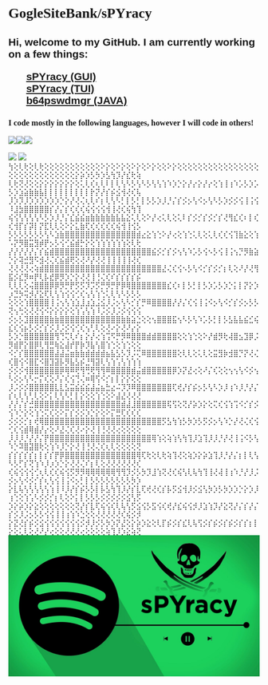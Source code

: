 <h1 style="font-family: Verdana">GogleSiteBank/sPYracy</h1>

<h2 style="font-family: Verdana, Geneva, Tahoma, sans-serif;">
    Hi, welcome to my GitHub. I am currently working on a few things:
    <ol type=1>
        <a href="https://github.com/goglesitebank/spyracy">sPYracy (GUI)</a><br>
        <a href="https://github.com/GogleSiteBank/sPYracy-TUI">sPYracy (TUI)</a><br>
        <a href="https://github.com/GogleSiteBank/b64pswdmgr">b64pswdmgr (JAVA)</a>
    </ol>
</h2>


<h3 style="font-family: Verdana">I code mostly in the following languages, however I will code in others!</h3>
<img src="https://img.shields.io/badge/-Java-gray?style=for-the-badge&logo=java"><img src="https://img.shields.io/badge/-HTML5-gray?style=for-the-badge&logo=html5"><img src="https://img.shields.io/badge/-Python-gray?style=for-the-badge&logo=python">
</img></img></img>

<img src="https://github-readme-stats-ten-gilt.vercel.app/api/top-langs/?username=goglesitebank&layout=compact&theme=gotham"></img>
<img src="https://github-readme-stats-ten-gilt.vercel.app/api?username=goglesitebank&theme=gotham"></img>
<a>
⢳⢕⢇⢗⢕⢇⢗⢕⢕⢕⢕⢕⢕⢕⢕⢕⢕⢕⠕⡕⢕⠕⡕⢕⠕⡕⢕⠕⡕⢕⢕⠕⡕⢕⢕⢕⢕⢕⢕⢕⢕⢕⢕⢕⢕⢕⢕⢕⢕⢕⢕⢕⢕⢕⢕⢕⢕⢕⢕⢕⢕⢕⡕⡵⡱⡣⡳⡱⣣⢳⡹⡜⣎⢗⢵
⢇⢗⢝⢜⢕⢕⡕⡕⡕⡕⡕⡕⡕⢕⢅⢇⢎⢆⢇⠇⡇⢇⢣⠣⡣⢣⠣⡣⢣⢣⢱⠱⡱⡑⡕⡜⡔⡕⡜⡔⢕⢱⢸⢰⠱⡡⡣⡱⡡⡣⡱⣱⣵⣷⣷⣧⡇⡇⡇⡇⡇⡇⡇⡇⡇⡗⡝⡜⡎⡮⣪⢺⢜⢎⢧
⡸⡱⡹⡸⡱⡱⡱⡱⡱⡱⡑⡕⡜⢜⢌⢆⢇⠎⡆⢇⢣⠣⡃⡇⡣⡃⡇⡣⡣⡱⡸⡘⡌⡎⡪⡢⢣⠪⡢⢣⠣⡣⡱⡪⡪⢪⢸⢨⢪⠸⣸⣳⣿⣿⣿⣿⣿⡎⡜⡌⡎⢎⢎⢎⢮⢪⢪⢪⢺⢸⢜⢎⢮⢳⢹
⢮⢪⢣⢣⢣⢣⠣⡣⡱⡸⡘⡌⣎⣮⣮⣶⣷⣷⣷⣷⣷⣧⣧⣕⢅⢇⢕⠕⡜⢔⢅⢇⢕⢅⠇⡎⡪⡊⡎⡪⡊⡎⢜⢻⣎⢎⠆⡇⢎⢎⢺⡏⡎⡽⡇⡝⣏⢇⢇⢕⠕⡕⣅⣷⢏⢎⢎⢎⢎⢎⢮⢺⢸⢪⡣
⡣⡣⡣⡣⡣⡣⡣⢣⠣⣱⣷⣿⣿⣿⣿⣿⣿⣿⣿⣿⣿⣿⣿⣿⣿⣾⣔⣕⢱⢑⠕⡜⢔⢕⢱⢑⢅⢇⢕⢅⢇⢎⢎⢪⢹⣷⣕⢕⢱⠡⡝⡻⣿⣭⣻⡾⡟⡢⡣⢪⢊⣮⣾⡓⡕⢕⢱⢱⢱⢱⢱⢱⢕⢇⢗
⡜⡜⡜⡜⡜⡌⡎⣮⣾⣿⣿⣿⣿⣿⣿⣿⣿⣿⣿⣿⣿⣿⣿⣿⣿⣿⣿⣿⣮⡪⡊⡎⡪⢢⢣⠱⡡⡣⢪⠢⡣⢪⢸⢨⢢⡙⡻⣷⣵⡑⡕⢽⣚⣻⠫⣺⢜⢌⢎⣮⣾⢟⢕⢜⠜⡜⢜⢜⢸⢸⢸⢸⢸⢜⢎
⢜⢜⢜⢜⢔⢵⣾⣿⣿⣿⣿⣿⣿⣿⣿⣿⣿⣿⣿⣿⣿⣿⣿⣿⣿⣿⣿⣿⣿⣿⣜⢌⢎⢪⠢⡣⢣⠪⡊⡎⡪⡊⡆⢇⢕⠜⡜⢜⢻⣯⡪⣎⡻⠶⡟⢇⡧⣞⡿⡻⡱⡑⡕⢜⢜⢸⢘⢌⢎⠎⡎⡎⡎⡎⡮
⢇⢇⢇⢕⢬⣿⣿⣿⡿⡿⡻⡛⡟⡫⡫⡹⡩⡫⡛⡻⡛⡟⡿⢿⣿⣿⣿⣿⣿⣿⣿⣎⢎⠆⡇⡣⡃⡇⡣⡱⡡⡣⡱⡑⡅⡇⡝⡕⡱⡰⣙⡳⢭⡺⡜⣕⢏⢇⢣⢱⢪⢪⢊⢎⢢⢣⢱⢑⢅⢇⢣⠣⡣⡣⡣
⢕⢕⢕⢱⣿⣿⣿⣿⢸⢨⢢⢣⢱⣱⣸⣰⣱⣨⣪⡸⡨⡢⢣⠣⡊⡎⡛⠿⣿⣿⣿⣿⡜⡜⡌⢎⢪⢸⢨⠪⡢⢣⠪⡊⡎⡪⡢⡣⡣⢝⢢⢓⢕⢜⢜⢪⠪⡕⡕⡕⡕⢕⢱⢡⢣⢱⠸⡨⡪⡸⡨⡪⢪⢪⢪
⡪⡢⡣⣹⣿⣿⣿⣿⣷⣷⣿⣿⣿⣿⣿⣿⣿⣿⣿⣿⣿⣿⣷⣷⣵⣑⢕⢕⢢⣿⣿⣿⣯⢢⠣⡣⢣⠱⡡⡣⡃⡇⡣⣣⣧⣧⣮⣊⢮⣎⢎⢪⡦⡣⡪⡊⡎⡪⡸⡨⡪⢪⢊⢎⢢⢃⢇⢕⢜⠔⡕⢜⠜⡔⡕
⡣⡱⡑⣿⣿⣿⣿⣿⣿⢻⢙⢍⢇⠎⡆⡕⡜⢔⢱⢩⠫⡛⡻⠿⣿⣿⣿⣾⣾⣿⣿⣿⣿⢕⢕⢱⢑⢕⠕⡜⣾⡻⢗⢼⣿⣢⣹⡿⡨⡻⣾⡟⡕⣿⡿⢇⢻⣛⢷⣕⣼⡞⡟⡷⡹⣧⢣⣿⢱⢑⢕⢱⢑⢕⢕
⠪⡊⡎⣿⣿⣿⣿⣿⣿⣼⣼⣬⣶⣷⣷⣾⣾⣾⣾⣦⣧⣣⡣⡹⡨⢍⠿⣿⣿⣿⣿⣿⣿⢕⢇⢇⢕⢅⢇⢕⣭⣻⡷⣺⣿⡙⡝⢜⢌⢎⣿⢪⠪⣿⣏⠪⣿⣹⣽⡧⡻⣧⣣⡮⣘⢻⣽⢇⢣⢱⢡⢣⢱⢱⢱
⡪⡪⡪⢺⣿⣿⣿⣿⣿⣿⡿⢿⠿⢟⢻⢛⢟⢻⢻⠿⣿⣿⣿⣿⣾⣬⣾⣿⣿⣿⣿⣿⡿⡱⡝⣜⢔⢕⠜⡌⢎⢕⢕⢢⢢⢣⠪⡪⢢⠣⡪⡢⢣⠣⡒⡍⢎⢕⠜⡌⢎⢪⢙⢌⠶⢿⢫⠪⡊⡆⡇⡕⡕⢕⢕
⡸⡨⡪⡪⣿⣿⣿⣿⣿⣇⣇⣣⣭⣮⣮⣮⣼⣬⣦⣓⣔⠬⡹⡹⠿⣿⣿⣿⣿⣿⣿⣿⢏⢞⡜⡎⡮⡢⡣⢣⠣⡱⡸⢰⠱⡸⡘⡜⡌⡎⢆⢇⢣⢃⢇⢕⠕⡅⢇⢣⠣⡃⡇⡕⢕⢕⢱⢑⢕⠕⣼⣜⢜⢜⢜
⡜⡜⡌⡎⣚⣿⣿⣿⣿⣿⣿⣿⣿⣿⣿⣿⣿⣿⣿⣿⣿⣿⣾⣼⣸⣿⣿⣿⣿⣿⣿⢯⢫⢕⢝⡜⡵⡱⡕⢕⢍⢎⢪⢱⢩⠪⡊⡎⡪⢪⠱⡑⡕⢕⢱⢑⢍⢎⢕⠕⡍⡎⡪⡪⡱⡑⡕⢕⠕⡍⣛⢏⢎⢎⢎
⡪⡪⡪⡊⡆⢞⢿⣿⣿⣿⣿⣿⣿⣿⣿⣿⣿⣿⣿⣿⣿⣿⣿⣿⣿⣿⣿⣿⣿⣿⡫⣣⢳⢱⡣⡳⡱⡣⡫⡪⡢⢣⠱⡑⡜⢜⢌⢎⢪⢊⢎⢪⣾⢿⣾⡜⡔⢕⠜⣜⢌⢎⢜⠔⡕⢜⢸⢘⢜⢜⢔⢕⢕⢕⢕
⡸⡸⡸⡘⡜⡜⡌⡟⣿⣿⣿⣿⣿⣿⣿⣿⣿⣿⣿⣿⣿⣿⣿⣿⣿⣿⣿⣿⢿⢱⢕⢵⢱⢣⢳⢹⡸⣱⢹⡸⡸⡘⡜⢜⢸⢨⠪⡣⢣⠱⡑⠽⣿⣽⣿⢗⢕⢱⠱⡸⡑⡕⢜⢸⢘⢜⢌⢎⢆⢇⢕⢕⢕⢕⢝
⡎⡎⡎⡎⡎⡆⡇⡎⡎⡟⡿⣿⣿⣿⣿⣿⣿⣿⣿⣿⣿⣿⣿⣿⣿⢿⢏⢗⢕⢇⢗⢵⢹⢜⢕⢵⡱⡕⡵⣱⢹⡸⡘⡜⡌⡆⡇⢇⢣⠣⡣⡋⡎⢝⢱⠱⡸⡰⡱⡑⡕⢜⢜⢌⠎⡆⢇⢕⢜⢜⢜⢜⢜⢜⢎
⢎⢮⢪⢪⢪⢊⢆⢇⢎⢎⢮⢪⡫⡻⡻⢿⢿⢿⢿⢿⢿⢻⢻⡹⡪⡣⡳⡹⣸⢱⢝⢜⢎⢮⢣⢇⢧⢳⢹⢸⢜⢼⢸⢰⠱⡘⡜⡸⡨⡪⡢⢣⠪⡪⡊⡎⢆⢣⢪⢸⢨⠪⡢⡃⡇⡣⡣⡣⡣⡣⡣⡣⡣⡳⡱
⡕⣇⢧⢣⢣⢣⢣⢣⢱⢸⠸⡸⡜⡎⡮⡣⡣⡇⡧⣣⢳⢹⡸⡜⡎⣇⢏⢞⢜⢎⡎⡧⡫⣪⢺⡸⡪⣪⢣⡳⡱⡣⡳⡱⡱⡑⡕⡱⡸⢰⢑⢕⢱⢡⠣⡪⡪⡊⡆⢇⢕⠕⡅⡇⡣⡣⡣⡪⡪⡪⡪⡪⣪⢣⡫
⡱⡕⡵⡱⡕⣕⢕⢕⢕⢕⢕⢕⢕⢝⡜⡎⣇⢏⢮⢪⢎⢇⢧⢣⡫⣪⢪⡣⣫⢪⢎⢞⡜⣎⢮⢪⡺⡸⣱⢱⡹⡜⣕⢝⡜⡌⡎⡜⡌⡎⡪⡸⡨⡢⡣⡣⢪⢪⢸⢸⢰⢱⠱⣑⢕⢕⢜⢜⢜⢜⢜⢎⢮⡪⡺
⡕⣝⢜⡎⡮⡪⣪⢪⢪⢪⢪⢪⢪⢪⡪⡺⡸⡪⡣⡳⡱⡝⣜⢕⡕⡵⡱⣕⢕⢇⡏⡮⡪⡎⣎⢇⢧⢫⡪⡎⡮⡪⡎⡮⡪⡎⡎⡆⡇⡕⢕⢅⢇⢕⢜⠜⡜⢔⢕⢕⢜⢜⢜⢔⢕⢕⢕⢕⢵⢹⡸⡱⣕⢵⢝
</a>
<img src="https://github.com/GogleSiteBank/sPYracy/blob/main/Image.png?raw=true"></img>
